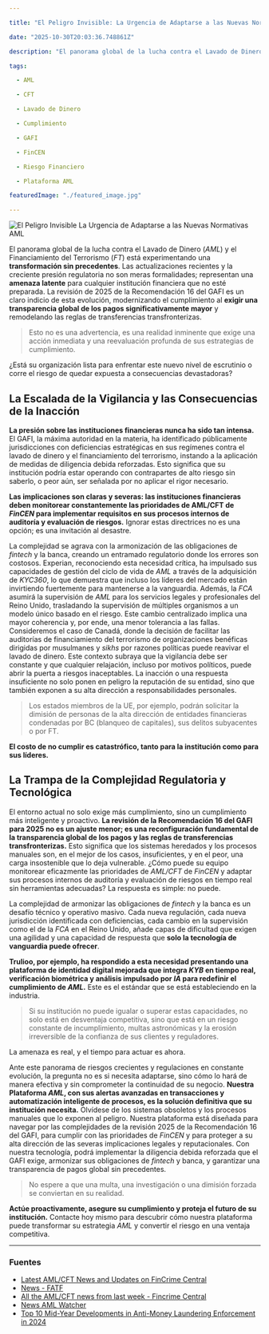 ```yaml
---

title: "El Peligro Invisible: La Urgencia de Adaptarse a las Nuevas Normativas AML"

date: "2025-10-30T20:03:36.748861Z"

description: "El panorama global de la lucha contra el Lavado de Dinero (AML) y el Financiamiento del Terrorismo (FT) está experimentando una transformación sin pre..."

tags:

  - AML

  - CFT

  - Lavado de Dinero

  - Cumplimiento

  - GAFI

  - FinCEN

  - Riesgo Financiero

  - Plataforma AML

featuredImage: "./featured_image.jpg"

---
```


![El Peligro Invisible La Urgencia de Adaptarse a las Nuevas Normativas AML](./featured_image.jpg)

El panorama global de la lucha contra el Lavado de Dinero (*AML*) y el Financiamiento del Terrorismo (*FT*) está experimentando una **transformación sin precedentes**. Las actualizaciones recientes y la creciente presión regulatoria no son meras formalidades; representan una **amenaza latente** para cualquier institución financiera que no esté preparada. La revisión de 2025 de la Recomendación 16 del GAFI es un claro indicio de esta evolución, modernizando el cumplimiento al **exigir una transparencia global de los pagos significativamente mayor** y remodelando las reglas de transferencias transfronterizas.

> Esto no es una advertencia, es una realidad inminente que exige una acción inmediata y una reevaluación profunda de sus estrategias de cumplimiento.

¿Está su organización lista para enfrentar este nuevo nivel de escrutinio o corre el riesgo de quedar expuesta a consecuencias devastadoras?

## La Escalada de la Vigilancia y las Consecuencias de la Inacción

**La presión sobre las instituciones financieras nunca ha sido tan intensa.** El GAFI, la máxima autoridad en la materia, ha identificado públicamente jurisdicciones con deficiencias estratégicas en sus regímenes contra el lavado de dinero y el financiamiento del terrorismo, instando a la aplicación de medidas de diligencia debida reforzadas. Esto significa que su institución podría estar operando con contrapartes de alto riesgo sin saberlo, o peor aún, ser señalada por no aplicar el rigor necesario.

**Las implicaciones son claras y severas: las instituciones financieras deben monitorear constantemente las prioridades de AML/CFT de *FinCEN* para implementar requisitos en sus procesos internos de auditoría y evaluación de riesgos.** Ignorar estas directrices no es una opción; es una invitación al desastre.

La complejidad se agrava con la armonización de las obligaciones de *fintech* y la banca, creando un entramado regulatorio donde los errores son costosos. Experian, reconociendo esta necesidad crítica, ha impulsado sus capacidades de gestión del ciclo de vida de *AML* a través de la adquisición de *KYC360*, lo que demuestra que incluso los líderes del mercado están invirtiendo fuertemente para mantenerse a la vanguardia. Además, la *FCA* asumirá la supervisión de *AML* para los servicios legales y profesionales del Reino Unido, trasladando la supervisión de múltiples organismos a un modelo único basado en el riesgo. Este cambio centralizado implica una mayor coherencia y, por ende, una menor tolerancia a las fallas. Consideremos el caso de Canadá, donde la decisión de facilitar las auditorías de financiamiento del terrorismo de organizaciones benéficas dirigidas por musulmanes y *sikhs* por razones políticas puede reavivar el lavado de dinero. Este contexto subraya que la vigilancia debe ser constante y que cualquier relajación, incluso por motivos políticos, puede abrir la puerta a riesgos inaceptables. La inacción o una respuesta insuficiente no solo ponen en peligro la reputación de su entidad, sino que también exponen a su alta dirección a responsabilidades personales.

> Los estados miembros de la UE, por ejemplo, podrán solicitar la dimisión de personas de la alta dirección de entidades financieras condenadas por BC (blanqueo de capitales), sus delitos subyacentes o por FT.

**El costo de no cumplir es catastrófico, tanto para la institución como para sus líderes.**

## La Trampa de la Complejidad Regulatoria y Tecnológica

El entorno actual no solo exige más cumplimiento, sino un cumplimiento más inteligente y proactivo. **La revisión de la Recomendación 16 del GAFI para 2025 no es un ajuste menor; es una reconfiguración fundamental de la transparencia global de los pagos y las reglas de transferencias transfronterizas.** Esto significa que los sistemas heredados y los procesos manuales son, en el mejor de los casos, insuficientes, y en el peor, una carga insostenible que lo deja vulnerable. ¿Cómo puede su equipo monitorear eficazmente las prioridades de *AML/CFT* de *FinCEN* y adaptar sus procesos internos de auditoría y evaluación de riesgos en tiempo real sin herramientas adecuadas? La respuesta es simple: no puede.

La complejidad de armonizar las obligaciones de *fintech* y la banca es un desafío técnico y operativo masivo. Cada nueva regulación, cada nueva jurisdicción identificada con deficiencias, cada cambio en la supervisión como el de la *FCA* en el Reino Unido, añade capas de dificultad que exigen una agilidad y una capacidad de respuesta que **solo la tecnología de vanguardia puede ofrecer**.

**Trulioo, por ejemplo, ha respondido a esta necesidad presentando una plataforma de identidad digital mejorada que integra *KYB* en tiempo real, verificación biométrica y análisis impulsado por *IA* para redefinir el cumplimiento de *AML*.** Este es el estándar que se está estableciendo en la industria.

> Si su institución no puede igualar o superar estas capacidades, no solo está en desventaja competitiva, sino que está en un riesgo constante de incumplimiento, multas astronómicas y la erosión irreversible de la confianza de sus clientes y reguladores.

La amenaza es real, y el tiempo para actuar es ahora.

Ante este panorama de riesgos crecientes y regulaciones en constante evolución, la pregunta no es si necesita adaptarse, sino cómo lo hará de manera efectiva y sin comprometer la continuidad de su negocio. **Nuestra Plataforma *AML*, con sus alertas avanzadas en transacciones y automatización inteligente de procesos, es la solución definitiva que su institución necesita.** Olvídese de los sistemas obsoletos y los procesos manuales que lo exponen al peligro. Nuestra plataforma está diseñada para navegar por las complejidades de la revisión 2025 de la Recomendación 16 del GAFI, para cumplir con las prioridades de *FinCEN* y para proteger a su alta dirección de las severas implicaciones legales y reputacionales. Con nuestra tecnología, podrá implementar la diligencia debida reforzada que el GAFI exige, armonizar sus obligaciones de *fintech* y banca, y garantizar una transparencia de pagos global sin precedentes.

> No espere a que una multa, una investigación o una dimisión forzada se conviertan en su realidad.

**Actúe proactivamente, asegure su cumplimiento y proteja el futuro de su institución.** Contacte hoy mismo para descubrir cómo nuestra plataforma puede transformar su estrategia *AML* y convertir el riesgo en una ventaja competitiva.

---

### Fuentes

* [Latest AML/CFT News and Updates on FinCrime Central](https://fincrimecentral.com/)
* [News - FATF](https://www.fatf-gafi.org/news/)
* [All the AML/CFT news from last week - Fincrime Central](https://fincrimecentral.com)
* [News AML Watcher](https://amlwatcher.com/news/)
* [Top 10 Mid-Year Developments in Anti-Money Laundering Enforcement in 2024](https://www.jdsupra.com/pageNotFound.aspx)